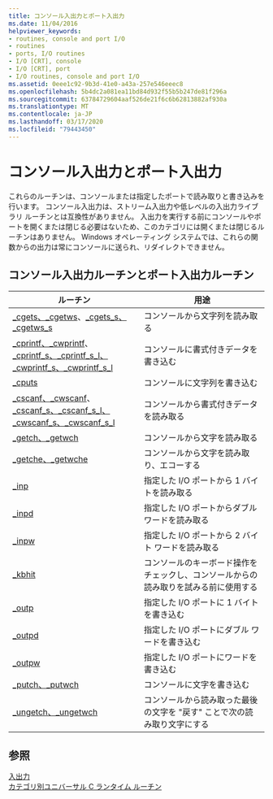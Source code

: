 ```yaml
---
title: コンソール入出力とポート入出力
ms.date: 11/04/2016
helpviewer_keywords:
- routines, console and port I/O
- routines
- ports, I/O routines
- I/O [CRT], console
- I/O [CRT], port
- I/O routines, console and port I/O
ms.assetid: 0eee1c92-9b3d-41e0-a43a-257e546eeec8
ms.openlocfilehash: 5b4dc2a081ea11bd84d932f55b5b247de81f296a
ms.sourcegitcommit: 63784729604aaf526de21f6c6b62813882af930a
ms.translationtype: MT
ms.contentlocale: ja-JP
ms.lasthandoff: 03/17/2020
ms.locfileid: "79443450"
---
```

# <a name="console-and-port-io"></a>コンソール入出力とポート入出力

これらのルーチンは、コンソールまたは指定したポートで読み取りと書き込みを行います。 コンソール入出力は、ストリーム入出力や低レベルの入出力ライブラリ ルーチンとは互換性がありません。 入出力を実行する前にコンソールやポートを開くまたは閉じる必要はないため、このカテゴリには開くまたは閉じるルーチンはありません。 Windows オペレーティング システムでは、これらの関数からの出力は常にコンソールに送られ、リダイレクトできません。

## <a name="console-and-port-io-routines"></a>コンソール入出力ルーチンとポート入出力ルーチン

|ルーチン|用途|
|-------------|---------|
|[_cgets、_cgetws](../c-runtime-library/cgets-cgetws.md)、[_cgets_s、_cgetws_s](../c-runtime-library/reference/cgets-s-cgetws-s.md)|コンソールから文字列を読み取る|
|[_cprintf、_cwprintf](../c-runtime-library/reference/cprintf-cprintf-l-cwprintf-cwprintf-l.md)、[_cprintf_s、_cprintf_s_l、_cwprintf_s、_cwprintf_s_l](../c-runtime-library/reference/cprintf-s-cprintf-s-l-cwprintf-s-cwprintf-s-l.md)|コンソールに書式付きデータを書き込む|
|[_cputs](../c-runtime-library/reference/cputs-cputws.md)|コンソールに文字列を書き込む|
|[_cscanf、_cwscanf](../c-runtime-library/reference/cscanf-cscanf-l-cwscanf-cwscanf-l.md)、[_cscanf_s、_cscanf_s_l、_cwscanf_s、_cwscanf_s_l](../c-runtime-library/reference/cscanf-s-cscanf-s-l-cwscanf-s-cwscanf-s-l.md)|コンソールから書式付きデータを読み取る|
|[_getch、_getwch](../c-runtime-library/reference/getch-getwch.md)|コンソールから文字を読み取る|
|[_getche、_getwche](../c-runtime-library/reference/getch-getwch.md)|コンソールから文字を読み取り、エコーする|
|[_inp](../c-runtime-library/inp-inpw-inpd.md)|指定した I/O ポートから 1 バイトを読み取る|
|[_inpd](../c-runtime-library/inp-inpw-inpd.md)|指定した I/O ポートからダブル ワードを読み取る|
|[_inpw](../c-runtime-library/inp-inpw-inpd.md)|指定した I/O ポートから 2 バイト ワードを読み取る|
|[_kbhit](../c-runtime-library/reference/kbhit.md)|コンソールのキーボード操作をチェックし、コンソールからの読み取りを試みる前に使用する|
|[_outp](../c-runtime-library/outp-outpw-outpd.md)|指定した I/O ポートに 1 バイトを書き込む|
|[_outpd](../c-runtime-library/outp-outpw-outpd.md)|指定した I/O ポートにダブル ワードを書き込む|
|[_outpw](../c-runtime-library/outp-outpw-outpd.md)|指定した I/O ポートにワードを書き込む|
|[_putch、_putwch](../c-runtime-library/reference/putch-putwch.md)|コンソールに文字を書き込む|
|[_ungetch、_ungetwch](../c-runtime-library/reference/ungetch-ungetwch-ungetch-nolock-ungetwch-nolock.md)|コンソールから読み取った最後の文字を "戻す" ことで次の読み取り文字にする|

## <a name="see-also"></a>参照

[入出力](../c-runtime-library/input-and-output.md)<br/>
[カテゴリ別ユニバーサル C ランタイム ルーチン](../c-runtime-library/run-time-routines-by-category.md)<br/>
